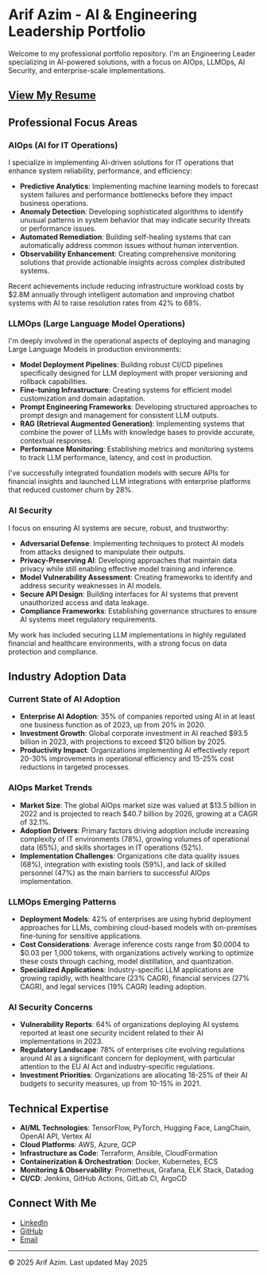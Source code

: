 # Arif Azim - AI & Engineering Leadership Portfolio

Welcome to my professional portfolio repository. I'm an Engineering Leader specializing in AI-powered solutions, with a focus on AIOps, LLMOps, AI Security, and enterprise-scale implementations.

## [View My Resume](https://arifazim.github.io/index.html)

## Professional Focus Areas

### AIOps (AI for IT Operations)

I specialize in implementing AI-driven solutions for IT operations that enhance system reliability, performance, and efficiency:

- **Predictive Analytics**: Implementing machine learning models to forecast system failures and performance bottlenecks before they impact business operations.
- **Anomaly Detection**: Developing sophisticated algorithms to identify unusual patterns in system behavior that may indicate security threats or performance issues.
- **Automated Remediation**: Building self-healing systems that can automatically address common issues without human intervention.
- **Observability Enhancement**: Creating comprehensive monitoring solutions that provide actionable insights across complex distributed systems.

Recent achievements include reducing infrastructure workload costs by $2.8M annually through intelligent automation and improving chatbot systems with AI to raise resolution rates from 42% to 68%.

### LLMOps (Large Language Model Operations)

I'm deeply involved in the operational aspects of deploying and managing Large Language Models in production environments:

- **Model Deployment Pipelines**: Building robust CI/CD pipelines specifically designed for LLM deployment with proper versioning and rollback capabilities.
- **Fine-tuning Infrastructure**: Creating systems for efficient model customization and domain adaptation.
- **Prompt Engineering Frameworks**: Developing structured approaches to prompt design and management for consistent LLM outputs.
- **RAG (Retrieval Augmented Generation)**: Implementing systems that combine the power of LLMs with knowledge bases to provide accurate, contextual responses.
- **Performance Monitoring**: Establishing metrics and monitoring systems to track LLM performance, latency, and cost in production.

I've successfully integrated foundation models with secure APIs for financial insights and launched LLM integrations with enterprise platforms that reduced customer churn by 28%.

### AI Security

I focus on ensuring AI systems are secure, robust, and trustworthy:

- **Adversarial Defense**: Implementing techniques to protect AI models from attacks designed to manipulate their outputs.
- **Privacy-Preserving AI**: Developing approaches that maintain data privacy while still enabling effective model training and inference.
- **Model Vulnerability Assessment**: Creating frameworks to identify and address security weaknesses in AI models.
- **Secure API Design**: Building interfaces for AI systems that prevent unauthorized access and data leakage.
- **Compliance Frameworks**: Establishing governance structures to ensure AI systems meet regulatory requirements.

My work has included securing LLM implementations in highly regulated financial and healthcare environments, with a strong focus on data protection and compliance.

## Industry Adoption Data

### Current State of AI Adoption

- **Enterprise AI Adoption**: 35% of companies reported using AI in at least one business function as of 2023, up from 20% in 2020.
- **Investment Growth**: Global corporate investment in AI reached $93.5 billion in 2023, with projections to exceed $120 billion by 2025.
- **Productivity Impact**: Organizations implementing AI effectively report 20-30% improvements in operational efficiency and 15-25% cost reductions in targeted processes.

### AIOps Market Trends

- **Market Size**: The global AIOps market size was valued at $13.5 billion in 2022 and is projected to reach $40.7 billion by 2026, growing at a CAGR of 32.1%.
- **Adoption Drivers**: Primary factors driving adoption include increasing complexity of IT environments (78%), growing volumes of operational data (65%), and skills shortages in IT operations (52%).
- **Implementation Challenges**: Organizations cite data quality issues (68%), integration with existing tools (59%), and lack of skilled personnel (47%) as the main barriers to successful AIOps implementation.

### LLMOps Emerging Patterns

- **Deployment Models**: 42% of enterprises are using hybrid deployment approaches for LLMs, combining cloud-based models with on-premises fine-tuning for sensitive applications.
- **Cost Considerations**: Average inference costs range from $0.0004 to $0.03 per 1,000 tokens, with organizations actively working to optimize these costs through caching, model distillation, and quantization.
- **Specialized Applications**: Industry-specific LLM applications are growing rapidly, with healthcare (23% CAGR), financial services (27% CAGR), and legal services (19% CAGR) leading adoption.

### AI Security Concerns

- **Vulnerability Reports**: 64% of organizations deploying AI systems reported at least one security incident related to their AI implementations in 2023.
- **Regulatory Landscape**: 78% of enterprises cite evolving regulations around AI as a significant concern for deployment, with particular attention to the EU AI Act and industry-specific regulations.
- **Investment Priorities**: Organizations are allocating 18-25% of their AI budgets to security measures, up from 10-15% in 2021.

## Technical Expertise

- **AI/ML Technologies**: TensorFlow, PyTorch, Hugging Face, LangChain, OpenAI API, Vertex AI
- **Cloud Platforms**: AWS, Azure, GCP
- **Infrastructure as Code**: Terraform, Ansible, CloudFormation
- **Containerization & Orchestration**: Docker, Kubernetes, ECS
- **Monitoring & Observability**: Prometheus, Grafana, ELK Stack, Datadog
- **CI/CD**: Jenkins, GitHub Actions, GitLab CI, ArgoCD

## Connect With Me

- [LinkedIn](https://linkedin.com/in/arif-azim)
- [GitHub](https://github.com/arifazim)
- [Email](mailto:arif.azim@gmail.com)

---

© 2025 Arif Azim. Last updated May 2025